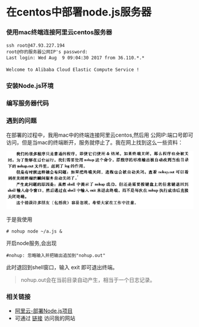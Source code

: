 # 在centos中部署node.js服务器

### 使用mac终端连接阿里云centos服务器

```
ssh root@47.93.227.194
root@你的服务器公网IP's password: 
Last login: Wed Aug  9 09:04:30 2017 from 36.110.*.*

Welcome to Alibaba Cloud Elastic Compute Service !
```
### 安装Node.js环境
### 编写服务器代码


###  遇到的问题 
在部署的过程中，我用mac中的终端连接阿里云centos,然后用 公网IP:端口号即可访问，但是当mac的终端断开，服务就停止了。我在网上找到这么一些资料：

![](https://raw.githubusercontent.com/sqfbeijing/articles/master/assets/images/linux001.png)

于是我使用 

```
# nohup node ~/a.js &
```

 开启node服务,会出现 

```
#nohup: 忽略输入并把输出追加到"nohup.out"
```
此时退回到shell窗口，输入 exit 即可退出终端。

> nohup.out会在当前目录自动产生，相当于一个日志记录。

### 相关链接
* [ 阿里云-部署Node.js项目](https://help.aliyun.com/document_detail/50775.html?spm=5176.doc57160.6.714.s1sB9P) 
* 可通过 [链接](http://47.93.227.194:3000/) 访问我的网站



